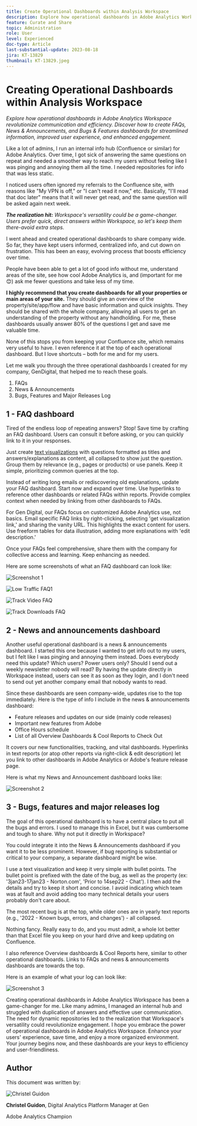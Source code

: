 ```yaml
---
title: Create Operational Dashboards within Analysis Workspace
description: Explore how operational dashboards in Adobe Analytics Workspace revolutionize communication and efficiency.
feature: Curate and Share
topic: Administration
role: User
level: Experienced
doc-type: Article
last-substantial-update: 2023-08-18
jira: KT-13829
thumbnail: KT-13829.jpeg
---
```

# Creating Operational Dashboards within Analysis Workspace

_Explore how operational dashboards in Adobe Analytics Workspace revolutionize communication and efficiency. Discover how to create FAQs, News & Announcements, and Bugs & Features dashboards for streamlined information, improved user experience, and enhanced engagement._


Like a lot of admins, I run an internal info hub (Confluence or similar) for Adobe Analytics. Over time, I got sick of answering the same questions on repeat and needed a smoother way to reach my users without feeling like I was pinging and annoying them all the time. I needed repositories for info that was less static.

I noticed users often ignored my referrals to the Confluence site, with reasons like "My VPN is off," or "I can't read it now," etc. Basically, "I'll read that doc later" means that it will never get read, and the same question will be asked again next week. 

***The realization hit:** Workspace's versatility could be a game-changer. Users prefer quick, direct answers within Workspace, so let's keep them there-avoid extra steps.*

I went ahead and created operational dashboards to share company wide. So far, they have kept users informed, centralized info, and cut down on frustration. This has been an easy, evolving process that boosts efficiency over time.

People have been able to get a lot of good info without me, understand areas of the site, see how cool Adobe Analytics is, and (important for me 😊) ask me fewer questions and take less of my time. 

**I highly recommend that you create dashboards for all your properties or main areas of your site.** They should give an overview of the property/site/app/flow and have basic information and quick insights. They should be shared with the whole company, allowing all users to get an understanding of the property without any handholding. For me, these dashboards usually answer 80% of the questions I get and save me valuable time.

None of this stops you from keeping your Confluence site, which remains very useful to have. I even reference it at the top of each operational dashboard. But I love shortcuts – both for me and for my users.

Let me walk you through the three operational dashboards I created for my company, GenDigital, that helped me to reach these goals.

1. FAQs
1. News & Announcements
1. Bugs, Features and Major Releases Log


## 1 - FAQ dashboard

Tired of the endless loop of repeating answers? Stop! Save time by crafting an FAQ dashboard. Users can consult it before asking, or you can quickly link to it in your responses.

Just create [text visualizations](https://experienceleague.adobe.com/docs/analytics/analyze/analysis-workspace/visualizations/text.html) with questions formatted as titles and answers/explanations as content, all collapsed to show just the question. Group them by relevance (e.g., pages or products) or use panels. Keep it simple, prioritizing common queries at the top.

Instead of writing long emails or rediscovering old explanations, update your FAQ dashboard. Start now and expand over time. Use hyperlinks to reference other dashboards or related FAQs within reports. Provide complex context when needed by linking from other dashboards to FAQs.

For Gen Digital, our FAQs focus on customized Adobe Analytics use, not basics. Email specific FAQ links by right-clicking, selecting 'get visualization link,' and sharing the vanity URL. This highlights the exact content for users. Use freeform tables for data illustration, adding more explanations with 'edit description.'

Once your FAQs feel comprehensive, share them with the company for collective access and learning. Keep enhancing as needed.

Here are some screenshots of what an FAQ dashboard can look like:

![Screenshot 1](assets/screenshot-1_v2.png)

![Low Traffic FAQ1](assets/low-traffic-faq.png) 

![Track Video FAQ](assets/track-video-faq.png)

![Track Downloads FAQ](assets/track-downloads-faq.png)

## 2 - News and announcements dashboard

Another useful operational dashboard is a news & announcements dashboard. I started this one because I wanted to get info out to my users, but I felt like I was pinging and annoying them instead. Does everybody need this update? Which users? Power users only? Should I send out a weekly newsletter nobody will read? By having the update directly in Workspace instead, users can see it as soon as they login, and I don't need to send out yet another company email that nobody wants to read. 

Since these dashboards are seen company-wide, updates rise to the top immediately. Here is the type of info I include in the news & announcements dashboard:

- Feature releases and updates on our side (mainly code releases)
- Important new features from Adobe
- Office Hours schedule
- List of all Overview Dashboards & Cool Reports to Check Out

It covers our new functionalities, tracking, and vital dashboards. Hyperlinks in text reports (or atop other reports via right-click & edit description) let you link to other dashboards in Adobe Analytics or Adobe's feature release page.

Here is what my News and Announcement dashboard looks like: 

![Screenshot 2](assets/screenshot-2.png)

## 3 - Bugs, features and major releases log

The goal of this operational dashboard is to have a central place to put all the bugs and errors. I used to manage this in Excel, but it was cumbersome and tough to share. Why not put it directly in Workspace?

You could integrate it into the News & Announcements dashboard if you want it to be less prominent. However, if bug reporting is substantial or critical to your company, a separate dashboard might be wise.

I use a text visualization and keep it very simple with bullet points. The bullet point is prefixed with the date of the bug, as well as the property (ex: '3jan23-17jan23 - Norton.com', 'Prior to 14sep22 - Chat'). I then add the details and try to keep it short and concise. I avoid indicating which team was at fault and avoid adding too many technical details your users probably don't care about. 

The most recent bug is at the top, while older ones are in yearly text reports (e.g., '2022 - Known bugs, errors, and changes') - all collapsed.

Nothing fancy. Really easy to do, and you must admit, a whole lot better than that Excel file you keep on your hard drive and keep updating on Confluence. 

I also reference Overview dashboards & Cool Reports here, similar to other operational dashboards. Links to FAQs and news & announcements dashboards are towards the top. 

Here is an example of what your log can look like: 

![Screenshot 3](assets/screenshot-3.png)

Creating operational dashboards in Adobe Analytics Workspace has been a game-changer for me. Like many admins, I managed an internal hub and struggled with duplication of answers and effective user communication. The need for dynamic repositories led to the realization that Workspace's versatility could revolutionize engagement. I hope you embrace the power of operational dashboards in Adobe Analytics Workspace. Enhance your users' experience, save time, and enjoy a more organized environment. Your journey begins now, and these dashboards are your keys to efficiency and user-friendliness.

## Author

This document was written by:

![Christel Guidon](assets/Christel-Headshot-150.png)

**Christel Guidon**, Digital Analytics Platform Manager at Gen

Adobe Analytics Champion
